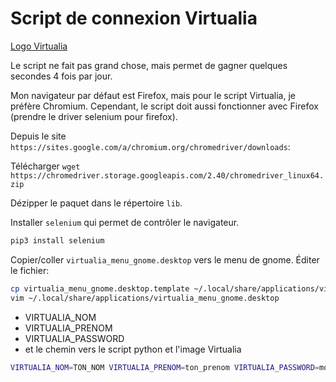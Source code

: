 # Script de connexion Virtualia

[Logo Virtualia](virtualia.gif)

Le script ne fait pas grand chose, mais permet de gagner quelques secondes 4 fois par jour.

Mon navigateur par défaut est Firefox, mais pour le script Virtualia, je préfère Chromium.
Cependant, le script doit aussi fonctionner avec Firefox (prendre le driver selenium pour firefox).

Depuis le site `https://sites.google.com/a/chromium.org/chromedriver/downloads`:

Télécharger `wget https://chromedriver.storage.googleapis.com/2.40/chromedriver_linux64.zip`

Dézipper le paquet dans le répertoire `lib`.

Installer `selenium` qui permet de contrôler le navigateur.
```bash
pip3 install selenium
```

Copier/coller `virtualia_menu_gnome.desktop` vers le menu de gnome. Éditer le fichier:
```bash
cp virtualia_menu_gnome.desktop.template ~/.local/share/applications/virtualia_menu_gnome.desktop
vim ~/.local/share/applications/virtualia_menu_gnome.desktop
```

* VIRTUALIA_NOM
* VIRTUALIA_PRENOM
* VIRTUALIA_PASSWORD
* et le chemin vers le script python et l'image Virtualia

 ```bash
VIRTUALIA_NOM=TON_NOM VIRTUALIA_PRENOM=ton_prenom VIRTUALIA_PASSWORD=mot_de_passe /home/trimaille/dev/toolbox/venv/bin/python3.6 /home/trimaille/dev/toolbox/virtualia/badge.py
```
